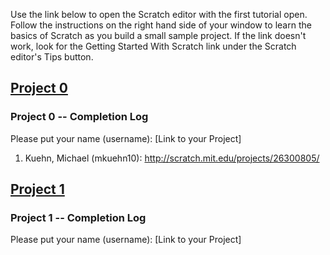 Use the link below to open the Scratch editor with the first tutorial open. Follow the instructions on the right hand side of your window to learn the basics of Scratch as you build a small sample project. If the link doesn't work, look for the Getting Started With Scratch link under the Scratch editor's Tips button.

## <a href="http://scratch.mit.edu/projects/editor/?tip_bar=getStarted" target=new>Project 0</a>

### Project 0 -- Completion Log
Please put your name (username): [Link to your Project]   
1) Kuehn, Michael (mkuehn10): <a href="http://scratch.mit.edu/projects/26300805/" target=new>http://scratch.mit.edu/projects/26300805/</a>



## <a href="http://scratch.mit.edu/projects/editor/?tip_bar=hoc" target=new>Project 1</a>

### Project 1 -- Completion Log
Please put your name (username): [Link to your Project] 
